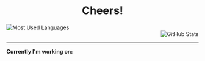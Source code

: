 <h1 align="center">Cheers!</h1>


<div align="left"><img src="https://github-readme-stats.vercel.app/api/top-langs/?username=orginux&layout=compact&hide=html&theme=tokyonight" alt="Most Used Languages" /></div>

<div align="right"><img src="https://github-readme-stats.vercel.app/api?username=orginux&show_icons=true&count_private=true&theme=tokyonight&show=reviews&hide_rank=false&rank_icon=github" alt="GitHub Stats" /></div>

<hr>

**Currently I'm working on:**
